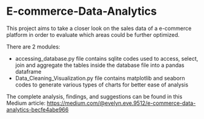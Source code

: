 # E-commerce-Data-Analytics
This project aims to take a closer look on the sales data of a e-commerce platform in order to evaluate which areas could be further optimized.

There are 2 modules:
- accessing_database.py file contains sqlite codes used to access, select, join and aggregate the tables inside the database file into a pandas dataframe
- Data_Cleaning_Visualization.py file contains matplotlib and seaborn codes to generate various types of charts for better ease of analysis

The complete analysis, findings, and suggestions can be found in this Medium article: https://medium.com/@evelyn.eve.9512/e-commerce-data-analytics-becfe4abe966
